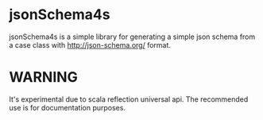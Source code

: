 jsonSchema4s
============

jsonSchema4s is a simple library for generating a simple json schema from a case class with http://json-schema.org/ format.

WARNING
============

It's experimental due to scala reflection universal api. The recommended use is for documentation purposes.
